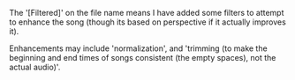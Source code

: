 The '[Filtered]' on the file name means I have added some filters to attempt to enhance the song (though its based on perspective if it actually improves it).

Enhancements may include 'normalization', and 'trimming (to make the beginning and end times of songs consistent (the empty spaces), not the actual audio)'.
